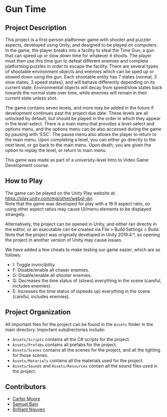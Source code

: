 # Gun Time
## Project Description
This project is a first-person platformer game with shooter and puzzler aspects, developed using Unity, and designed to be played on computers. In the game, the player breaks into a facility to steal the Time Gun, a gun that can speed up or slow down time for whatever it shoots. The player must then use this time gun to defeat different enemies and complete platforming puzzles in order to escape the facility. There are several types of shootable environment objects and enemies which can be sped up or slowed down using the gun. Each shootable entity has 7 states (normal, 3 slow states, 3 speed states), and will behave differently depending on its current state. Environmental objects will decay from speed/slow states back towards the normal state over time, while enemies will remain in their current state unless shot.

The game contains seven levels, and more may be added in the future if development continues past the project due date. These levels are all unlocked by default, but should be played in the order in which they appear in the level-select. There is a main menu that provides a level-select and options menu, and the options menu can be also accessed during the game by pausing with 'ESC'. The pause menu also allows the player to return to the main menu. Upon completing a level, you can either go directly to the next level, or go back to the main menu. Upon death, you are given the option to replay the level, or return to main menu.

This game was made as part of a university-level Intro to Video Game Development course.

## How to Play
The game can be played on the Unity Play website at: https://play.unity.com/mg/other/webgl-dvj \
Note that the game was developed for play with a 16:9 aspect ratio, so using other aspect ratios may cause UI/menu elements to be displayed strangely.

Alternatively, the project can be opened in Unity, and either ran directly in the editor, or an executable can be created via File > Build Settings > Build.\
Note that the project was originally developed in Unity 2019.4.\*, so opening the project in another version of Unity may cause issues.

We have added a few cheats to make testing our game easier, which are as follows:
- I: Toggle invincibility.
- F: Disable/enable all chaser enemies.
- G: Disable/enable all shooter enemies.
- Q: Decreases the time status of (slows) everything in the scene (careful, includes enemies).
- E: Increases the time status of (speeds up) everything in the scene (careful, includes enemies).


## Project Organization
All important files for the project can be found in the `Assets` folder in the main directory. Important subdirectories include:

- `Assets/Scripts` contains all the C# scripts for the project.
- `Assets/Prefabs` contains all prefabs for the project.
- `Assets/Scenes` contains all the scenes for the project, and all the lighting for those scenes.
- `Assets/Materials` contains all the materials used for the project.
- `Assets/Sounds` and `Assets/Resources` contain all the sound files used in the project.

## Contributors
- [Carter Moore](https://github.com/carterjmoore)
- [Samuel Bain](https://github.com/LeumasNaib)
- [Brilliant Nguyen](https://github.com/YourFrostyFriend)
